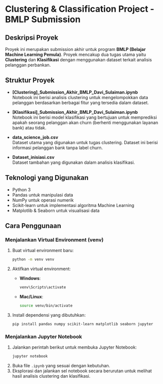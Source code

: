 # Clustering & Classification Project - BMLP Submission

## Deskripsi Proyek
Proyek ini merupakan submission akhir untuk program **BMLP (Belajar Machine Learning Pemula)**. Proyek mencakup dua tugas utama yaitu **Clustering** dan **Klasifikasi** dengan menggunakan dataset terkait analisis pelanggan perbankan.

## Struktur Proyek
- **[Clustering]_Submission_Akhir_BMLP_Davi_Sulaiman.ipynb**  
  Notebook ini berisi analisis clustering untuk mengelompokkan data pelanggan berdasarkan berbagai fitur yang tersedia dalam dataset.

- **[Klasifikasi]_Submission_Akhir_BMLP_Davi_Sulaiman.ipynb**  
  Notebook ini berisi model klasifikasi yang bertujuan untuk memprediksi apakah seorang pelanggan akan churn (berhenti menggunakan layanan bank) atau tidak.

- **data_science_job.csv**  
  Dataset utama yang digunakan untuk tugas clustering. Dataset ini berisi informasi pelanggan bank tanpa label churn.

- **Dataset_inisiasi.csv**  
  Dataset tambahan yang digunakan dalam analisis klasifikasi.

## Teknologi yang Digunakan
- Python 3
- Pandas untuk manipulasi data
- NumPy untuk operasi numerik
- Scikit-learn untuk implementasi algoritma Machine Learning
- Matplotlib & Seaborn untuk visualisasi data

## Cara Penggunaan

### Menjalankan Virtual Environment (venv)
1. Buat virtual environment baru:
   ```bash
   python -m venv venv
   ```
2. Aktifkan virtual environment:
   - **Windows**:
     ```bash
     venv\Scripts\activate
     ```
   - **Mac/Linux**:
     ```bash
     source venv/bin/activate
     ```

3. Install dependensi yang dibutuhkan:
   ```bash
   pip install pandas numpy scikit-learn matplotlib seaborn jupyter
   ```

### Menjalankan Jupyter Notebook
1. Jalankan perintah berikut untuk membuka Jupyter Notebook:
   ```bash
   jupyter notebook
   ```
2. Buka file `.ipynb` yang sesuai dengan kebutuhan.
3. Eksplorasi dan jalankan sel notebook secara berurutan untuk melihat hasil analisis clustering dan klasifikasi.
